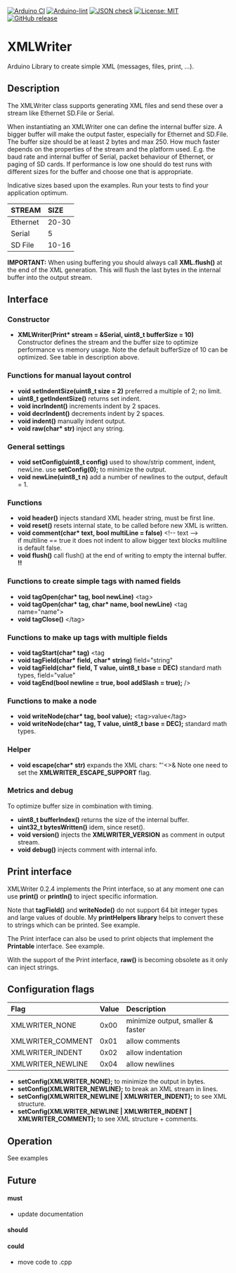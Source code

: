 
[![Arduino CI](https://github.com/RobTillaart/XMLWriter/workflows/Arduino%20CI/badge.svg)](https://github.com/marketplace/actions/arduino_ci)
[![Arduino-lint](https://github.com/RobTillaart/XMLWriter/actions/workflows/arduino-lint.yml/badge.svg)](https://github.com/RobTillaart/XMLWriter/actions/workflows/arduino-lint.yml)
[![JSON check](https://github.com/RobTillaart/XMLWriter/actions/workflows/jsoncheck.yml/badge.svg)](https://github.com/RobTillaart/XMLWriter/actions/workflows/jsoncheck.yml)
[![License: MIT](https://img.shields.io/badge/license-MIT-green.svg)](https://github.com/RobTillaart/XMLWriter/blob/master/LICENSE)
[![GitHub release](https://img.shields.io/github/release/RobTillaart/XMLWriter.svg?maxAge=3600)](https://github.com/RobTillaart/XMLWriter/releases)


# XMLWriter

Arduino Library to create simple XML (messages, files, print, ...).


## Description

The XMLWriter class supports generating XML files and send these over a stream
like Ethernet SD.File or Serial.

When instantiating an XMLWriter one can define the internal buffer size.
A bigger buffer will make the output faster, especially for Ethernet and SD.File.
The buffer size should be at least 2 bytes and max 250.
How much faster depends on the properties of the stream and the platform used.
E.g. the baud rate and internal buffer of Serial, packet behaviour of Ethernet,
or paging of SD cards.
If performance is low one should do test runs with different sizes for the buffer 
and choose one that is appropriate.

Indicative sizes based upon the examples.
Run your tests to find your application optimum.

|  STREAM    |    SIZE    |
|:-----------|:-----------|
|  Ethernet  |   20-30    |
|  Serial    |     5      |
|  SD File   |   10-16    |

**IMPORTANT:** When using buffering you should always call **XML.flush()** 
at the end of the XML generation. This will flush the last bytes in the internal buffer into the output stream.


## Interface


### Constructor

- **XMLWriter(Print\* stream = &Serial, uint8_t bufferSize = 10)** Constructor defines the stream and the buffer size
to optimize performance vs memory usage.
Note the default bufferSize of 10 can be optimized. 
See table in description above.


### Functions for manual layout control

- **void setIndentSize(uint8_t size = 2)** preferred a multiple of 2; no limit.
- **uint8_t getIndentSize()** returns set indent.
- **void incrIndent()** increments indent by 2 spaces.
- **void decrIndent()** decrements indent by 2 spaces.
- **void indent()** manually indent output.
- **void raw(char\* str)** inject any string.


### General settings

- **void setConfig(uint8_t config)** used to show/strip comment, indent, newLine. 
use **setConfig(0);** to minimize the output.
- **void newLine(uint8_t n)** add a number of newlines to the output, default = 1.


### Functions

- **void header()** injects standard XML header string, must be first line.
- **void reset()** resets internal state, to be called before new XML is written.
- **void comment(char\* text, bool multiLine = false)** \<!-- text --\>  
if multiline == true it does not indent to allow bigger text blocks
multiline is default false.
- **void flush()** call flush() at the end of writing to empty the internal buffer. **!!**


### Functions to create simple tags with named fields

- **void tagOpen(char\* tag, bool newLine)** \<tag\>
- **void tagOpen(char\* tag, char\* name, bool newLine)** \<tag name="name"\>
- **void tagClose()** \</tag\>


### Functions to make up tags with multiple fields

- **void tagStart(char\* tag)**  \<tag 
- **void tagField(char\* field, char\* string)**  field="string"
- **void tagField(char\* field, T value, uint8_t base = DEC)** standard math types,  field="value"
- **void tagEnd(bool newline = true, bool addSlash = true);**  /\>

### Functions to make a node

- **void writeNode(char\* tag, bool value);** \<tag\>value\</tag\>
- **void writeNode(char\* tag, T value, uint8_t base = DEC);** standard math types.

### Helper 

- **void escape(char\* str)** expands the XML chars: \"\'\<\>\&
Note one need to set the **XMLWRITER_ESCAPE_SUPPORT** flag.


### Metrics and debug

To optimize buffer size in combination with timing.

- **uint8_t bufferIndex()** returns the size of the internal buffer.
- **uint32_t bytesWritten()** idem, since reset().
- **void version()** injects the **XMLWRITER_VERSION** as comment in output stream.
- **void debug()** injects comment with internal info.


## Print interface

XMLWriter 0.2.4 implements the Print interface, so at any moment one can use 
**print()** or **println()** to inject specific information. 

Note that **tagField()** and **writeNode()** do not support 64 bit integer
types and large values of double. 
My **printHelpers library** helps to convert these to strings which can be printed.
See example.

The Print interface can also be used to print objects that 
implement the **Printable** interface. See example.

With the support of the Print interface, **raw()** is becoming obsolete as it only
can inject strings.


## Configuration flags

|  Flag               |  Value  | Description         |
|:--------------------|:--------|:--------------------|
|  XMLWRITER_NONE     |  0x00   |  minimize output, smaller & faster |
|  XMLWRITER_COMMENT  |  0x01   |  allow comments     |
|  XMLWRITER_INDENT   |  0x02   |  allow indentation  |
|  XMLWRITER_NEWLINE  |  0x04   |  allow newlines     |


- **setConfig(XMLWRITER_NONE);** to minimize the output in bytes.
- **setConfig(XMLWRITER_NEWLINE);** to break an XML stream in lines.
- **setConfig(XMLWRITER_NEWLINE | XMLWRITER_INDENT);** to see XML structure.
- **setConfig(XMLWRITER_NEWLINE | XMLWRITER_INDENT | XMLWRITER_COMMENT);** to see XML structure + comments.


## Operation

See examples


## Future

#### must
- update documentation

#### should

#### could
- move code to .cpp


